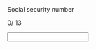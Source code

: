 <div class="form-group">
  <label for="ssn">Social security number</label>
  <p id="ssn-counter" role="status">
    <span class="counter-value">0</span>/
    <span class="counter-total">13</span>
  </p>
  <input type="text" id="ssn" name="ssn" class="form-field" aria-describedby="ssn-counter">
</div>

